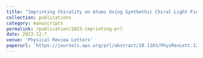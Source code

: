 ```yaml
---
title: "Imprinting Chirality on Atoms Using Synthethic Chiral Light Fields"
collection: publications
category: manuscripts
permalink: /publication/2023-imprinting-prl
date: 2022-12-7
venue: 'Physical Review Letters'
paperurl: 'https://journals.aps.org/prl/abstract/10.1103/PhysRevLett.129.243201'
---
```


